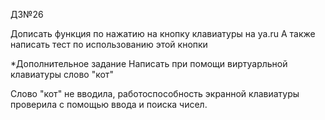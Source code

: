 ДЗ№26

Дописать функция по нажатию на кнопку клавиатуры на ya.ru
А также написать тест по использованию этой кнопки

*Дополнительное задание
Написать при помощи виртуарльной клавиатуры слово "кот"

Слово "кот" не вводила, работоспособность экранной клавиатуры проверила с помощью ввода и поиска чисел.
